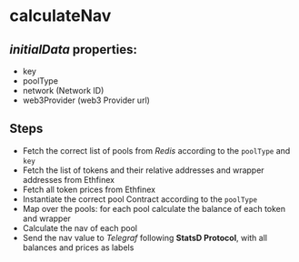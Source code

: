 # calculateNav

## _initialData_ properties:

- key
- poolType
- network (Network ID)
- web3Provider (web3 Provider url)

## Steps

- Fetch the correct list of pools from _Redis_ according to the `poolType` and `key`
- Fetch the list of tokens and their relative addresses and wrapper addresses from Ethfinex
- Fetch all token prices from Ethfinex
- Instantiate the correct pool Contract according to the `poolType`
- Map over the pools: for each pool calculate the balance of each token and wrapper
- Calculate the nav of each pool
- Send the nav value to _Telegraf_ following **StatsD Protocol**, with all balances and prices as labels

